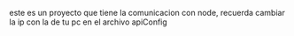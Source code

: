 este es un proyecto que tiene la comunicacion con node, recuerda cambiar la ip con la de tu pc en el archivo apiConfig
